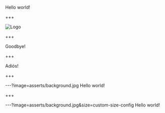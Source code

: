 Hello world!

+++

![Logo](asserts/background.jpg)

+++

Goodbye!

+++

Adiós!

+++

---?image=asserts/background.jpg
Hello world!

+++

---?image=asserts/background.jpg&size=custom-size-config
Hello world!